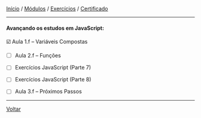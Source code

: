 [Início](https://github.com/Thalyalm/curso-javascript) / 
[Módulos](https://github.com/Thalyalm/curso-javascript/tree/master/modulos/readme.md) /
[Exercícios](https://github.com/Thalyalm/curso-javascript/tree/master/exercicios) /
[Certificado](https://github.com/Thalyalm/curso-javascript/tree/master/certificado)

---

#### Avançando os estudos em JavaScript:

:ballot_box_with_check: Aula 1.f – Variáveis Compostas

- [ ] Aula 2.f – Funções

- [ ] Exercícios JavaScript (Parte 7)

- [ ] Exercícios JavaScript (Parte 8)

- [ ] Aula 3.f – Próximos Passos

---

[Voltar](/modulos/readme.md)